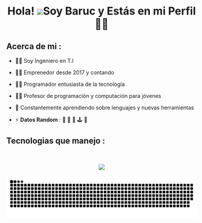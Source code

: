 
<h1 align="center">Hola! <img src="https://media.giphy.com/media/hvRJCLFzcasrR4ia7z/giphy.gif" width="35">Soy Baruc y Estás en mi Perfil 👨‍💻</h1>

## Acerca de mi :

- 👨‍🎓 Soy Ingeniero en T.I
- 👨‍💼 Emprenedor desde 2017 y contando
- 👨‍💻 Programador entusiasta de la tecnología
- 👨‍🏫 Profesor de programación y computación para jóvenes
- 📕 Constantemente aprendiendo sobre lenguajes y nuevas herramientas
  
- ⚡ **Datos Random** : 🍕  🎥 🍣 🕹️ 🌮

## Tecnologias que manejo :
<br>

<p align="center">
  <a href="https://skillicons.dev">
    <img src="https://skillicons.dev/icons?i=html,css,js,php,mysql,ps,ai" />
  </a>
</p>






<div align="center">
  <img  src="https://github.com/1999AZZAR/1999AZZAR/blob/readme/resources/img/grid-snake.svg"
       alt="snake" /></a>
</div>
